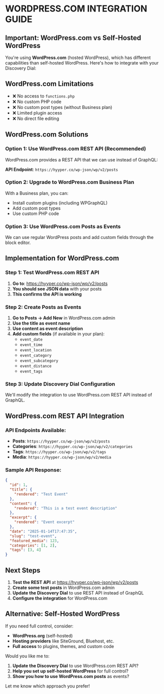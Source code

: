 # WORDPRESS.COM INTEGRATION GUIDE

## Important: WordPress.com vs Self-Hosted WordPress

You're using **WordPress.com** (hosted WordPress), which has different capabilities than self-hosted WordPress. Here's how to integrate with your Discovery Dial:

## WordPress.com Limitations

- ❌ No access to `functions.php`
- ❌ No custom PHP code
- ❌ No custom post types (without Business plan)
- ❌ Limited plugin access
- ❌ No direct file editing

## WordPress.com Solutions

### Option 1: Use WordPress.com REST API (Recommended)

WordPress.com provides a REST API that we can use instead of GraphQL:

**API Endpoint**: `https://hyyper.co/wp-json/wp/v2/posts`

### Option 2: Upgrade to WordPress.com Business Plan

With a Business plan, you can:
- Install custom plugins (including WPGraphQL)
- Add custom post types
- Use custom PHP code

### Option 3: Use WordPress.com Posts as Events

We can use regular WordPress posts and add custom fields through the block editor.

## Implementation for WordPress.com

### Step 1: Test WordPress.com REST API

1. **Go to**: https://hyyper.co/wp-json/wp/v2/posts
2. **You should see JSON data** with your posts
3. **This confirms the API is working**

### Step 2: Create Posts as Events

1. **Go to Posts → Add New** in WordPress.com admin
2. **Use the title as event name**
3. **Use content as event description**
4. **Add custom fields** (if available in your plan):
   - `event_date`
   - `event_time`
   - `event_location`
   - `event_category`
   - `event_subcategory`
   - `event_distance`
   - `event_tags`

### Step 3: Update Discovery Dial Configuration

We'll modify the integration to use WordPress.com REST API instead of GraphQL.

## WordPress.com REST API Integration

### API Endpoints Available:

- **Posts**: `https://hyyper.co/wp-json/wp/v2/posts`
- **Categories**: `https://hyyper.co/wp-json/wp/v2/categories`
- **Tags**: `https://hyyper.co/wp-json/wp/v2/tags`
- **Media**: `https://hyyper.co/wp-json/wp/v2/media`

### Sample API Response:

```json
{
  "id": 1,
  "title": {
    "rendered": "Test Event"
  },
  "content": {
    "rendered": "This is a test event description"
  },
  "excerpt": {
    "rendered": "Event excerpt"
  },
  "date": "2025-01-14T17:47:35",
  "slug": "test-event",
  "featured_media": 123,
  "categories": [1, 2],
  "tags": [3, 4]
}
```

## Next Steps

1. **Test the REST API** at https://hyyper.co/wp-json/wp/v2/posts
2. **Create some test posts** in WordPress.com admin
3. **Update the Discovery Dial** to use REST API instead of GraphQL
4. **Configure the integration** for WordPress.com

## Alternative: Self-Hosted WordPress

If you need full control, consider:
- **WordPress.org** (self-hosted)
- **Hosting providers** like SiteGround, Bluehost, etc.
- **Full access** to plugins, themes, and custom code

Would you like me to:
1. **Update the Discovery Dial** to use WordPress.com REST API?
2. **Help you set up self-hosted WordPress** for full control?
3. **Show you how to use WordPress.com posts** as events?

Let me know which approach you prefer!
